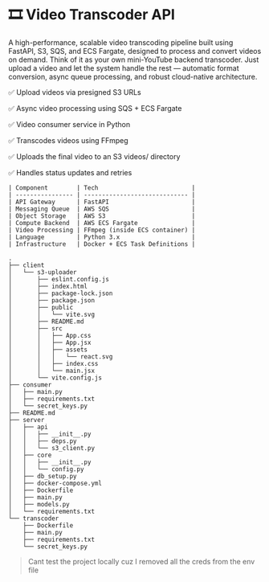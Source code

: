 # 🎞️ Video Transcoder API
A high-performance, scalable video transcoding pipeline built using FastAPI, S3, SQS, and ECS Fargate, designed to process and convert videos on demand. Think of it as your own mini-YouTube backend transcoder. Just upload a video and let the system handle the rest — automatic format conversion, async queue processing, and robust cloud-native architecture.

✅ Upload videos via presigned S3 URLs

✅ Async video processing using SQS + ECS Fargate

✅ Video consumer service in Python

✅ Transcodes videos using FFmpeg

✅ Uploads the final video to an S3 videos/ directory

✅ Handles status updates and retries

```
| Component        | Tech                          |
| ---------------- | ----------------------------- |
| API Gateway      | FastAPI                       |
| Messaging Queue  | AWS SQS                       |
| Object Storage   | AWS S3                        |
| Compute Backend  | AWS ECS Fargate               |
| Video Processing | FFmpeg (inside ECS container) |
| Language         | Python 3.x                    |
| Infrastructure   | Docker + ECS Task Definitions |
```

```
.
├── client
│   └── s3-uploader
│       ├── eslint.config.js
│       ├── index.html
│       ├── package-lock.json
│       ├── package.json
│       ├── public
│       │   └── vite.svg
│       ├── README.md
│       ├── src
│       │   ├── App.css
│       │   ├── App.jsx
│       │   ├── assets
│       │   │   └── react.svg
│       │   ├── index.css
│       │   └── main.jsx
│       └── vite.config.js
├── consumer
│   ├── main.py
│   ├── requirements.txt
│   └── secret_keys.py
├── README.md
├── server
│   ├── api
│   │   ├── __init__.py
│   │   ├── deps.py
│   │   └── s3_client.py
│   ├── core
│   │   ├── __init__.py
│   │   └── config.py
│   ├── db_setup.py
│   ├── docker-compose.yml
│   ├── Dockerfile
│   ├── main.py
│   ├── models.py
│   └── requirements.txt
└── transcoder
    ├── Dockerfile
    ├── main.py
    ├── requirements.txt
    └── secret_keys.py

```

> Cant test the project locally cuz I removed all the creds from the env file